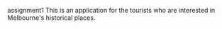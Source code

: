 assignment1
This is an application for the tourists who are interested in Melbourne's historical places.
